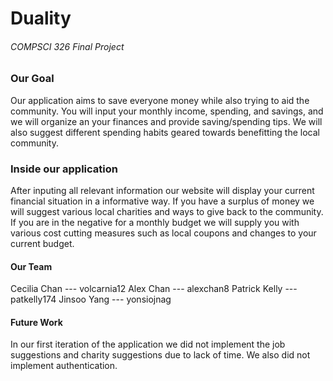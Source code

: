 # **Duality**

###### COMPSCI 326 Final Project

### Our Goal

Our application aims to save everyone money while also trying to aid the community. You will input your monthly income, spending, and savings, and we will organize an your finances and provide saving/spending tips. We will also suggest different spending habits geared towards benefitting the local community.

### Inside our application

After inputing all relevant information our website will display your current financial situation in a informative way. If you have a surplus of money we will suggest various local charities and ways to give back to the community. If you are in the negative for a monthly budget we will supply you with various cost cutting measures such as local coupons and changes to your current budget.

#### Our Team

Cecilia Chan    ---     volcarnia12
Alex Chan       ---     alexchan8
Patrick Kelly   ---     patkelly174
Jinsoo Yang     ---     yonsiojnag

#### Future Work

In our first iteration of the application we did not implement the job suggestions and charity suggestions due to lack of time. We also did not implement authentication.
